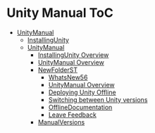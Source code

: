 Unity Manual ToC
================
 - [UnityManual]()
	 - [InstallingUnity]()
	 - [UnityManual]()
		 - [InstallingUnity Overview](InstallingUnity.md)
		 - [UnityManual Overview](UnityManual_1.md)
		 - [NewFolderST]()
			 - [WhatsNew56](WhatsNew56.md)
			 - [UnityManual Overview](UnityManual.md)
			 - [Deploying Unity Offline](DeployingUnityOffline.md)
			 - [Switching between Unity versions](SwitchingDocumentationVersions.md)
			 - [OfflineDocumentation](OfflineDocumentation.md)
			 - [Leave Feedback](LeaveFeedback.md)
		 - [ManualVersions](ManualVersions.md)

